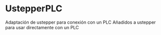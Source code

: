 # UstepperPLC
Adaptación de ustepper para conexión con un PLC
Añadidos a ustepper para usar directamente con un PLC
